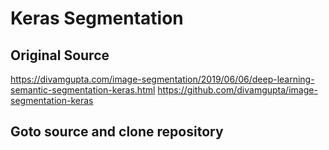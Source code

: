 # Keras Segmentation
## Original Source
https://divamgupta.com/image-segmentation/2019/06/06/deep-learning-semantic-segmentation-keras.html
https://github.com/divamgupta/image-segmentation-keras
## Goto source and clone repository
